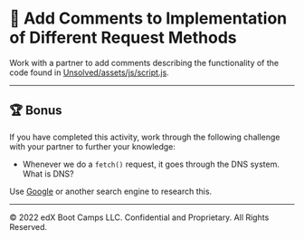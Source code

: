 # 📐 Add Comments to Implementation of Different Request Methods

Work with a partner to add comments describing the functionality of the code found in [Unsolved/assets/js/script.js](./Unsolved/assets/js/script.js).

---

## 🏆 Bonus

If you have completed this activity, work through the following challenge with your partner to further your knowledge:

* Whenever we do a `fetch()` request, it goes through the DNS system. What is DNS?

Use [Google](https://www.google.com) or another search engine to research this.

---
© 2022 edX Boot Camps LLC. Confidential and Proprietary. All Rights Reserved.
